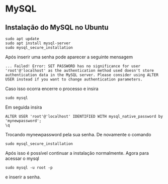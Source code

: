 # MySQL

## Instalação do MySQL no Ubuntu

```
sudo apt update
sudo apt install mysql-server
sudo mysql_secure_installation
```
Após inserir uma senha pode aparecer a seguinte mensagem
```
... Failed! Error: SET PASSWORD has no significance for user 'root'@'localhost' as the authentication method used doesn't store authentication data in the MySQL server. Please consider using ALTER USER instead if you want to change authentication parameters.
```
Caso isso ocorra encerre o processo e insira
```
sudo mysql
```
Em seguida insira
```
ALTER USER 'root'@'localhost' IDENTIFIED WITH mysql_native_password by 'mynewpassword';
\q
```
Trocando mynewpassword pela sua senha. De novamente o comando
```
sudo mysql_secure_installation
``` 
Após isso é possível continuar a instalação normalmente. Agora para acessar o mysql 
```
sudo mysql -u root -p
```
e inserir a senha.